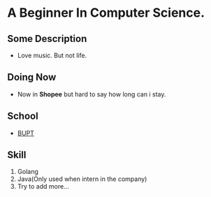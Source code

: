 # A Beginner In Computer Science. 
## Some Description
- Love music. But not life.
## Doing Now
- Now in **Shopee** but hard to say how long can i stay.
## School
- [BUPT](https://www.bupt.edu.cn/)
## Skill
1. Golang
2. Java(Only used when intern in the company)
3. Try to add more...
<!-- 
| <a href="https://github.com/mengliang555/github-readme-stats"><img align="center" src="https://github-readme-stats.vercel.app/api?username=mengliang555&show_icons=true&theme=buefy&hide_border=true" alt="mengliang555's github stats" /></a> | <a href="https://github.com/mengliang555/github-readme-stats"><img align="center" src="https://github-readme-stats.vercel.app/api/top-langs/?username=mengliang555&layout=compact&theme=buefy&hide_border=true" /></a> |
| ------------- | ------------- |
 -->
